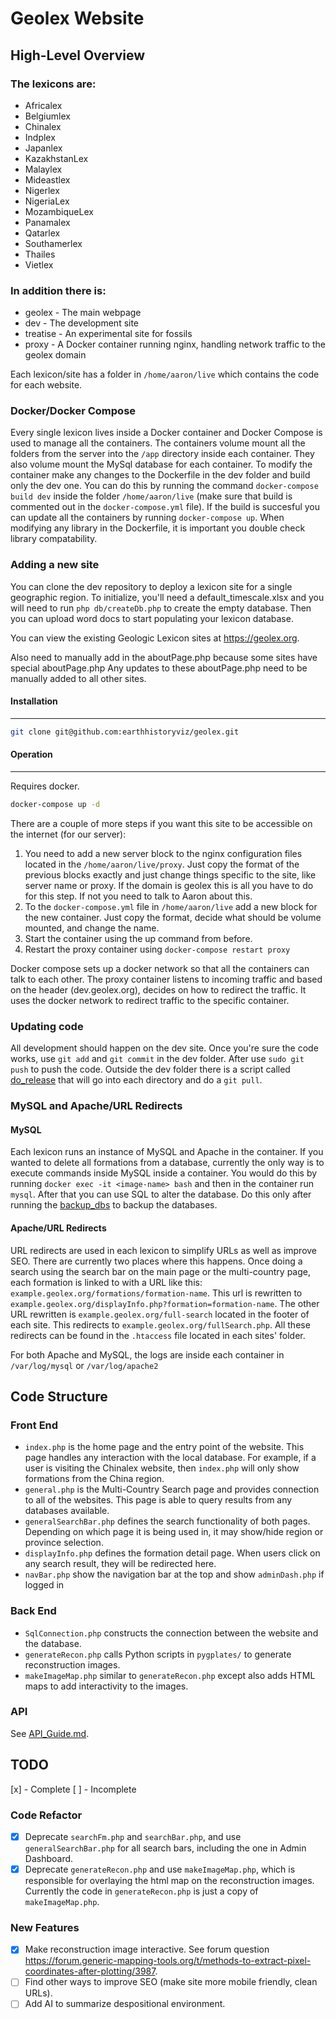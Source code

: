 # Geolex Website

## High-Level Overview

### The lexicons are:
* Africalex
* Belgiumlex
* Chinalex
* Indplex
* Japanlex
* KazakhstanLex
* Malaylex
* Mideastlex
* Nigerlex
* NigeriaLex
* MozambiqueLex
* Panamalex
* Qatarlex
* Southamerlex
* Thailes
* Vietlex

### In addition there is:
* geolex - The main webpage
* dev - The development site
* treatise - An experimental site for fossils
* proxy - A Docker container running nginx, handling network traffic to the geolex domain

Each lexicon/site has a folder in `/home/aaron/live` which contains the code for each website.

### Docker/Docker Compose
Every single lexicon lives inside a Docker container and Docker Compose is used to manage all the containers. The containers volume mount all the folders from the server into the `/app` directory inside each container. They also volume mount the MySql database for each container. To modify the container make any changes to the Dockerfile in the dev folder and build only the dev one. You can do this by running the command `docker-compose build dev` inside the folder `/home/aaron/live` (make sure that build is commented out in the `docker-compose.yml` file). If the build is succesful you can update all the containers by running `docker-compose up`. When modifying any library in the Dockerfile, it is important you double check library compatability.

### Adding a new site
You can clone the dev repository to deploy a lexicon site for a single geographic region.  To initialize,
you'll need a default_timescale.xlsx and you will need to run `php db/createDb.php` to create the
empty database.  Then you can upload word docs to start populating your lexicon database.

You can view the existing Geologic Lexicon sites at https://geolex.org.

Also need to manually add in the aboutPage.php because some sites have special aboutPage.php
Any updates to these aboutPage.php need to be manually added to all other sites.

#### Installation
---------------

```bash
git clone git@github.com:earthhistoryviz/geolex.git
```

#### Operation
-------------
Requires docker.

```bash
docker-compose up -d
```
There are a couple of more steps if you want this site to be accessible on the internet (for our server):
1. You need to add a new server block to the nginx configuration files located in the `/home/aaron/live/proxy`. Just copy the format of the previous blocks exactly and just change things specific to the site, like server name or proxy. If the domain is geolex this is all you have to do for this step. If not you need to talk to Aaron about this.
2. To the `docker-compose.yml` file in `/home/aaron/live` add a new block for the new container. Just copy the format, decide what should be volume mounted, and change the name.
3. Start the container using the up command from before.
4. Restart the proxy container using `docker-compose restart proxy`

Docker compose sets up a docker network so that all the containers can talk to each other. The proxy container listens to incoming traffic and based on the header (dev.geolex.org), decides on how to redirect the traffic. It uses the docker network to redirect traffic to the specific container.

### Updating code
All development should happen on the dev site. Once you're sure the code works, use `git add` and `git commit` in the dev folder. After use `sudo git push` to push the code. Outside the dev folder there is a script called [do_release](./do_release) that will go into each directory and do a `git pull`.

### MySQL and Apache/URL Redirects

#### MySQL
Each lexicon runs an instance of MySQL and Apache in the container. If you wanted to delete all formations from a database, currently the only way is to execute commands inside MySQL inside a container. You would do this by running `docker exec -it <image-name> bash` and then in the container run `mysql`. After that you can use SQL to alter the database. Do this only after running the [backup_dbs](./backup_dbs) to backup the databases.

#### Apache/URL Redirects
URL redirects are used in each lexicon to simplify URLs as well as improve SEO. There are currently two places where this happens. Once doing a search using the search bar on the main page or the multi-country page, each formation is linked to with a URL like this: `example.geolex.org/formations/formation-name`. This url is rewritten to `example.geolex.org/displayInfo.php?formation=formation-name`. The other URL rewritten is `example.geolex.org/full-search` located in the footer of each site. This redirects to `example.geolex.org/fullSearch.php`. All these redirects can be found in the `.htaccess` file located in each sites' folder.

For both Apache and MySQL, the logs are inside each container in `/var/log/mysql` or `/var/log/apache2`

## Code Structure

### Front End
* `index.php` is the home page and the entry point of the website. This page handles any interaction with the local database. For example, if a user is visiting the Chinalex website, then `index.php` will only show formations from the China region.
* `general.php` is the Multi-Country Search page and provides connection to all of the websites. This page is able to query results from any databases available.
* `generalSearchBar.php` defines the search functionality of both pages. Depending on which page it is being used in, it may show/hide region or province selection.
* `displayInfo.php` defines the formation detail page. When users click on any search result, they will be redirected here.
* `navBar.php` show the navigation bar at the top and show `adminDash.php` if logged in

### Back End
* `SqlConnection.php` constructs the connection between the website and the database.
* `generateRecon.php` calls Python scripts in `pygplates/` to generate reconstruction images.
* `makeImageMap.php` similar to `generateRecon.php` except also adds HTML maps to add interactivity to the images.

### API
See [API_Guide.md](./API_Guide.md).

## TODO
[x] - Complete
[ ] - Incomplete

### Code Refactor
- [x] Deprecate `searchFm.php` and `searchBar.php`, and use `generalSearchBar.php` for all search bars, including the one in Admin Dashboard.
- [X] Deprecate `generateRecon.php` and use `makeImageMap.php`, which is responsible for overlaying the html map on the reconstruction images. Currently the code in `generateRecon.php` is just a copy of `makeImageMap.php`.

### New Features
* [x] Make reconstruction image interactive. See forum question https://forum.generic-mapping-tools.org/t/methods-to-extract-pixel-coordinates-after-plotting/3987.
* [ ] Find other ways to improve SEO (make site more mobile friendly, clean URLs).
* [ ] Add AI to summarize despositional environment.